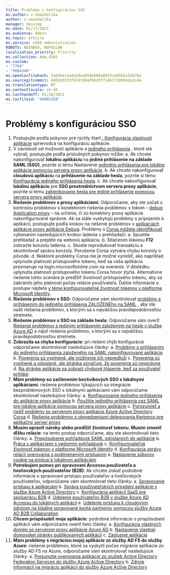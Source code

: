 ```yaml
---
title: Problémy s konfiguráciou SSO
ms.author: v-smandalika
author: v-smandalika
manager: dansimp
ms.date: 01/17/2021
ms.audience: Admin
ms.topic: article
ms.service: o365-administration
ROBOTS: NOINDEX, NOFOLLOW
localization_priority: Priority
ms.collection: Adm_O365
ms.custom:
- "7760"
- "9004346"
ms.openlocfilehash: 5ab56ec1eda10ea059e600e8933ce85bb143b76e
ms.sourcegitcommit: 6d02eb533fd74199af6b20f714b3720991da2c4a
ms.translationtype: MT
ms.contentlocale: sk-SK
ms.lasthandoff: 01/18/2021
ms.locfileid: "49901350"
---
```

# <a name="sso-configuration-issues"></a>Problémy s konfiguráciou SSO

1. Postupujte podľa pokynov pre rýchly štart [: Konfigurácia vlastností aplikácie](https://docs.microsoft.com/azure/active-directory/manage-apps/add-application-portal-configure) sprievodca na konfiguráciu aplikácie.
2. V závislosti od možnosti aplikácie a [jediného prihlásenia](https://docs.microsoft.com/azure/active-directory/manage-apps/sso-options) , ktoré ste vybrali, postupujte podľa príslušných pokynov nižšie: a. Ak chcete nakonfigurovať **lokálnu aplikáciu** na **jediné prihlásenie na základe SAML (SSO)**, pozrite si tému Nastavenie [jediného prihlásenia pre lokálne aplikácie pomocou servera proxy aplikácie](https://docs.microsoft.com/azure/active-directory/manage-apps/application-proxy-configure-single-sign-on-on-premises-apps).
    b. Ak chcete nakonfigurovať **cloudovú aplikáciu** na **prihlásenie na základe hesla**, pozrite si tému [Konfigurácia jediného prihlásenia hesla](https://docs.microsoft.com/azure/active-directory/manage-apps/configure-password-single-sign-on-non-gallery-applications).
    c. Ak chcete nakonfigurovať **lokálnu aplikáciu** pre **SSO prostredníctvom servera proxy aplikácie**, pozrite si tému [zaklenbovanie hesla pre jediné prihlásenie pomocou servera proxy aplikácie](https://docs.microsoft.com/azure/active-directory/manage-apps/application-proxy-configure-single-sign-on-password-vaulting).
3. **Riešenie problémov s proxy aplikáciami**: Odporúčame, aby ste začali s kontrolou problémov s konektorom riešenia problémov s tokom – [debug Application proxy](https://docs.microsoft.com/azure/active-directory/manage-apps/application-proxy-debug-connectors) – na určenie, či sú konektory proxy aplikácie nakonfigurované správne. Ak sa stále vyskytujú problémy s pripojením k aplikácii, postupujte podľa krokov na riešenie problémov v [aplikáciách aplikácie proxy aplikácie Debug](https://docs.microsoft.com/azure/active-directory/manage-apps/application-proxy-debug-apps). Problémy s [Corsa môžete identifikovať](https://docs.microsoft.com/azure/active-directory/manage-apps/application-proxy-understand-cors-issues#understand-and-identify-cors-issues) vykonaním nasledujúcich krokov ladenia v prehliadači: a. Spustite prehliadač a prejdite na webovú aplikáciu.
    b. Stlačením klávesu **F12** zobrazte konzolu ladenia.
    c. Skúste reprodukovať transakciu a skontrolovať správu konzoly. Porušenie Corsa vytvára chybu konzoly o pôvode.
    d. Niektoré problémy Corsa nie je možné vyriešiť, ako napríklad uplynutie platnosti prístupového tokenu, keď sa vaša aplikácia presmeruje na login.microsoftonline.com na overenie. V dôsledku uplynutia platnosti prístupového tokenu Corsa hovor zlyhá. Alternatívne riešenie tohto scenára je predĺžiť životnosť prístupového tokenu, aby sa zabránilo jeho platnosti počas relácie používateľa. Ďalšie informácie o postupe nájdete [v téme konfigurovateľné životnosť tokenov v platforme Microsoft Identity](https://docs.microsoft.com/azure/active-directory/develop/active-directory-configurable-token-lifetimes).
4. **Riešenie problémov s SSO**: Odporúčame vám skontrolovať [problémy s prihlásením do jediného prihlásenia ZALOŽENÉho na SAML](https://docs.microsoft.com/azure/active-directory/manage-apps/application-sign-in-problem-federated-sso-gallery) , aby ste našli riešenia problémov, s ktorými sa s najväčšou pravdepodobnosťou stretnete.
5. **Riešenie problémov s SSO na základe hesla**: Odporúčame vám overiť [Riešenie problémov s jediným prihlásením založeným na hesle v službe Azure AD](https://docs.microsoft.com/azure/active-directory/manage-apps/troubleshoot-password-based-sso) a nájsť riešenia problémov, s ktorými sa s najväčšou pravdepodobnosťou stretnete.
6. **Zobrazila sa chyba konfigurácie**: pri riešení chýb konfigurácie odporúčame skontrolovať nasledujúce články: a. [Problémy s prihlásením do jediného prihlásenia založeného na SAML nakonfigurované aplikácie](https://docs.microsoft.com/azure/active-directory/manage-apps/application-sign-in-problem-federated-sso-gallery) b. [Poverenia sú vyplnené, ale rozšírenie ich nepredloží](https://docs.microsoft.com/azure/active-directory/manage-apps/troubleshoot-password-based-sso#credentials-are-filled-in-but-the-extension-does-not-submit-them) c. [Poverenia sú vyplnené a odoslané, ale stránka označuje, že poverenia sú nesprávne](https://docs.microsoft.com/azure/active-directory/manage-apps/troubleshoot-password-based-sso) d. [Na stránke aplikácie sa zobrazí chybové hlásenie, keď sa používateľ prihlási](https://docs.microsoft.com/azure/active-directory/manage-apps/application-sign-in-problem-application-error)
7. **Mám problémy so začlenením bezšvíkových SSO s lokálnymi aplikáciami**: riešenie problémov týkajúcich sa integrácie bezproblémových SSO s lokálnymi aplikáciami vám odporúčame skontrolovať nasledujúce články: a. [Konfigurovanie jediného prihlásenia do aplikácie proxy aplikácie](https://docs.microsoft.com/azure/active-directory/manage-apps/application-proxy-config-sso-how-to) b. [Použitie jediného prihlásenia cez SAML pre lokálne aplikácie pomocou servera proxy aplikácie](https://docs.microsoft.com/azure/active-directory/manage-apps/application-proxy-configure-single-sign-on-on-premises-apps) c. [Porozumieť a riešiť problémy so serverom proxy aplikácie Azure Active Directory Corsa](https://docs.microsoft.com/azure/active-directory/manage-apps/application-proxy-understand-cors-issues#solutions-for-application-proxy-cors-issues) d. [Riešenie problémov s obmedzeniami delegovania Kerberos pre aplikačný server proxy](https://docs.microsoft.com/azure/active-directory/manage-apps/application-proxy-back-end-kerberos-constrained-delegation-how-to)
8. **Musím opraviť nároky alebo predĺžiť životnosť tokenu. Musím zmeniť dĺžku relácie**: na tento postup odporúčame, aby ste skontrolovali tieto články: a. [Prispôsobenie pohľadávok SAML odoslaných do aplikácie](https://docs.microsoft.com/azure/active-directory/develop/active-directory-claims-mapping) b. [Práca s aplikáciami s vedomím pohľadávok](https://docs.microsoft.com/azure/active-directory/manage-apps/application-proxy-configure-for-claims-aware-applications) c. [Konfigurovateľná životnosť tokenov v platforme Microsoft Identity](https://docs.microsoft.com/azure/active-directory/develop/active-directory-configurable-token-lifetimes) d. [Konfigurácia správy relácií overovania s podmieneným prístupom](https://docs.microsoft.com/azure/active-directory/conditional-access/howto-conditional-access-session-lifetime) e. [Nastavenie súborov cookie na prístup k lokálnym aplikáciám](https://docs.microsoft.com/azure/active-directory/manage-apps/application-proxy-configure-cookie-settings)
9. **Potrebujem pomoc pri spravovaní Accessu používateľa a hosťovských používateľov (B2B)**: Ak chcete získať podrobné informácie o spravovaní prístupu používateľov a hosťovských používateľov, odporúčame vám skontrolovať tieto články: a. [Spravovanie prístupu k aplikáciám](https://docs.microsoft.com/azure/active-directory/manage-apps/what-is-access-management) b. [Správa používateľských priradení aplikácie v službe Azure Active Directory](https://docs.microsoft.com/azure/active-directory/manage-apps/assign-user-or-group-access-portal) c. [Konfigurácia aplikácií SaaS pre spoluprácu B2B](https://docs.microsoft.com/azure/active-directory/external-identities/configure-saas-apps) d. [Udelenie používateľov B2B v službe Azure AD Accessu do lokálnych aplikácií](https://docs.microsoft.com/azure/active-directory/external-identities/configure-saas-apps) e. [Udelenie prístupu k cloudovým zdrojom na lokálne spravované kontá partnerov pomocou služby Azure AD B2B Collaboration](https://docs.microsoft.com/azure/active-directory/external-identities/hybrid-on-premises-to-cloud)
10. **Chcem prispôsobiť moje aplikácie**: podrobné informácie o prispôsobení aplikácií vám odporúčame overiť tieto články: a. [Konfigurácia vlastných domén so serverom proxy aplikácie Azure AD](https://docs.microsoft.com/azure/active-directory/manage-apps/application-proxy-configure-custom-domain) b. [Nastavenie vlastnej domovskej stránky publikovaných aplikácií](https://docs.microsoft.com/azure/active-directory/manage-apps/application-proxy-configure-custom-home-page) c. [Zástupné aplikácie](https://docs.microsoft.com/azure/active-directory/manage-apps/application-proxy-wildcard)
11. **Mám problémy s migráciou mojej aplikácie zo služby AD FS do služby Azure**: riešenie problémov, ktoré sa vyskytli počas migrácie aplikácie zo služby AD FS na Azure, odporúčame vám skontrolovať nasledujúce články: a. [Presunutie overovania aplikácie zo služieb Active Directory Federation Services do služby Azure Active Directory](https://docs.microsoft.com/azure/active-directory/manage-apps/migrate-adfs-apps-to-azure) b. [Zdroje informácií na migráciu aplikácií do služby Azure Active Directory](https://docs.microsoft.com/azure/active-directory/manage-apps/migration-resources)

